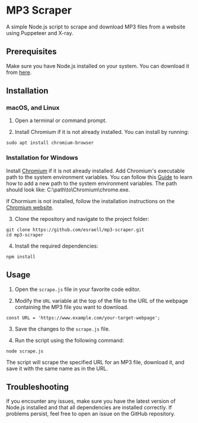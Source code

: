 # MP3 Scraper

A simple Node.js script to scrape and download MP3 files from a website using Puppeteer and X-ray.

## Prerequisites

Make sure you have Node.js installed on your system. You can download it from [here](https://nodejs.org/).

## Installation

### macOS, and Linux

1. Open a terminal or command prompt.

2. Install Chromium if it is not already installed. You can install by running:

```
sudo apt install chromium-browser
```
### Installation for Windows
Install [Chromium](https://download-chromium.appspot.com/) if it is not already installed.
Add Chromium's executable path to the system environment variables. You can follow this [Guide](https://www.architectryan.com/2018/03/17/add-to-the-path-on-windows-10/) to learn how to add a new path to the system environment variables. The path should look like: C:\path\to\Chromium\chrome.exe.

If Chormium is not installed, follow the installation instructions on the [Chromium website](https://www.chromium.org/getting-involved/download-chromium/).

3. Clone the repository and navigate to the project folder:

```
git clone https://github.com/esraell/mp3-scraper.git
cd mp3-scraper
```

4. Install the required dependencies:

```
npm install
```

## Usage

1. Open the `scrape.js` file in your favorite code editor.

2. Modify the `URL` variable at the top of the file to the URL of the webpage containing the MP3 file you want to download.

```
const URL = 'https://www.example.com/your-target-webpage';
```

3. Save the changes to the `scrape.js` file.

4. Run the script using the following command:

```
node scrape.js
```

The script will scrape the specified URL for an MP3 file, download it, and save it with the same name as in the URL.

## Troubleshooting

If you encounter any issues, make sure you have the latest version of Node.js installed and that all dependencies are installed correctly. If problems persist, feel free to open an issue on the GitHub repository.
